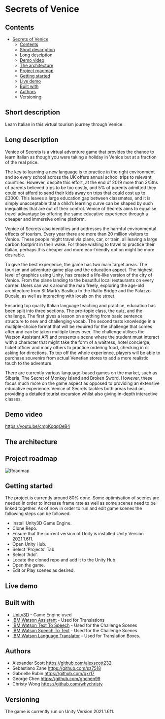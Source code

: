 # Secrets of Venice


## Contents
- [Secrets of Venice](#Secrets-of-Venice)
  - [Contents](#contents)
  - [Short description](#short-description)
  - [Long desciption](#long-description)
  - [Demo video](#demo-video)
  - [The architecture](#the-architecture)
  - [Project roadmap](#project-roadmap)
  - [Getting started](#getting-started)
  - [Live demo](#live-demo)
  - [Built with](#built-with)
  - [Authors](#authors)
  - [Versioning](#versioning)

## Short description

Learn Italian in this virtual tourism journey through Venice.

## Long description

Venice of Secrets is a virtual adventure game that provides the chance to learn Italian as though you were taking a holiday in Venice but at a fraction of the real price. 

The key to learning a new language is to practice in the right environment and so every school across the UK offers annual school trips to relevant countries. However, despite this effort, at the end of 2019 more than 3/5ths of parents believed trips to be too costly, and 5% of parents admitted they could not afford to send their kids away on trips that could cost up to £3000. This leaves a large education gap between classmates, and it is simply unacceptable that a child’s learning curve can be shaped by such inequalities that are out of their control. Venice of Secrets aims to equalise travel advantage by offering the same educative experience through a cheaper and immersive online platform. 

Venice of Secrets also identifies and addresses the harmful environmental effects of tourism. Every year there are more than 20 million visitors to Venice. These people might travel via plane, car, or train, all leaving a large carbon footprint in their wake. For those wishing to travel to practice their Italian, perhaps this cheaper and more eco-friendly option might be more desirable. 

To give the best experience, the game has two main target areas. The tourism and adventure game play and the education aspect. The highest level of graphics using Unity, has created a life-like version of the city of Venice. From the plane landing to the beautiful local restaurants on every corner. Users can walk around the map freely, exploring the age-old architecture from St Mark’s Basilica to the Rialto Bridge and the Palazzo Ducale, as well as interacting with locals on the street. 

Ensuring top quality Italian language teaching and practice, education has been split into three sections. The pre-topic class, the quiz, and the challenge. The first gives a lesson on anything from basic sentence structure to new and challenging vocab. The second tests knowledge in a multiple-choice format that will be required for the challenge that comes after and can be taken multiple times over. The challenge utilises the Watson Assistant API and presents a scene where the student must interact with a character that might take the form of a waitress, hotel concierge, ticket officer and many others to practice ordering food, checking in or asking for directions. To top off the whole experience, players will be able to purchase souvenirs from actual Venetian stores to add a more realistic touch to the adventure. 

There are currently various language-based games on the market, such as Siberia, The Secret of Monkey Island and Broken Sword. However, these focus much more on the game aspect as opposed to providing an extensive educative experience. Venice of Secrets tackles both areas head on, providing a detailed tourist excursion whilst also giving in-depth interactive classes. 


## Demo video

https://youtu.be/cmpKoqqOeB4

## The architecture

## Project roadmap
![Roadmap](https://user-images.githubusercontent.com/59963655/127484686-f9fb17f7-d388-4198-822c-20f37d1ef201.png)

## Getting started

The project is currently around 80% done. Some optimisation of scenes are needed in order to increase frame rate as well as some scenes need to be linked together. As of now in order to run and edit game scenes the following steps can be followed.
- Install Unity3D Game Engine.
- Clone Repo.
- Ensure that the correct version of Unity is installed Unity Version 2021.1.6f1.
- Open Unity Hub.
- Select 'Projects' Tab.
- Select 'Add'.
- Locate the cloned repo and add it to the Unity Hub.
- Open the game.
- Edit or Play scenes as desired.

## Live demo

## Built with
- [Unity3D](https://unity.com/) - Game Engine used
- [IBM Watson Assistant](https://www.ibm.com/cloud/watson-assistant) - Used for Translations
- [IBM Watson Text To Speech](https://www.ibm.com/uk-en/cloud/watson-text-to-speech) - Used for the Challenge Scenes
- [IBM Watson Speech To Text](https://www.ibm.com/uk-en/cloud/watson-speech-to-text) - Used for the Challenge Scenes
- [IBM Watson Language Translator](https://www.ibm.com/uk-en/cloud/watson-language-translator) - Used for Translation Boxes.


## Authors

- Alexander Scott https://github.com/alexscott232
- Sebastiano Zane https://github.com/sz7518
- Gabrielle Rubin https://github.com/gxr17
- George Chen https://github.com/ghchen99
- Christy Wong https://github.com/whychristy

## Versioning

The game is currently run on Unity Version 2021.1.6f1.


